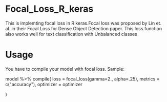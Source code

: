 # Focal_Loss_R_keras
This is implemting focal loss in R keras.Focal loss was proposed by Lin et. al. in their Focal Loss for Dense Object Detection paper.
This loss function also works well for text classification with Unbalanced classes

# Usage
You have to compile your model with focal loss. Sample:

model %>% compile(
  loss = focal_loss(gamma=2., alpha=.25),
  metrics = c("accuracy"),
  optimizer = optimizer
  
)
